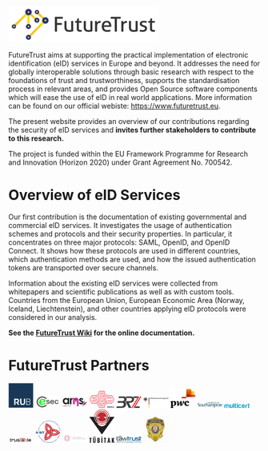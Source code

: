 <img src="https://github.com/RUB-NDS/FutureTrust/blob/master/images/futuretrust.jpg" width="300" alt="FutureTrust">

FutureTrust aims at supporting the practical implementation of electronic identification (eID) services in Europe and beyond. It addresses the need for globally interoperable solutions through basic research with respect to the foundations of trust and trustworthiness, supports the standardisation process in relevant areas, and provides Open Source software components which will ease the use of eID in real world applications. More information can be found on our official webiste: https://www.futuretrust.eu.

The present website provides an overview of our contributions regarding the security of eID services and **invites further stakeholders to contribute to this research.** 

The project is funded within the EU Framework Programme for Research and Innovation (Horizon 2020) under Grant Agreement No. 700542.


# Overview of eID Services

Our first contribution is the documentation of existing governmental and commercial eID services. It investigates the usage of authentication schemes and protocols and their security properties. In particular, it concentrates on three major protocols: SAML, OpenID, and OpenID Connect. It shows how these protocols are used in different countries, which authentication methods are used, and how the issued authentication tokens are transported over secure channels.

Information about the existing eID services were collected from whitepapers and scientific publications as well as with custom tools. Countries from the European Union, European Economic Area (Norway, Iceland, Liechtenstein), and other countries applying eID protocols were considered in our analysis.

**See the [FutureTrust Wiki](https://github.com/RUB-NDS/FutureTrust/wiki) for the online documentation.**

# FutureTrust Partners

<a href="https://www.ruhr-uni-bochum.de" target="_blank"><img src="https://github.com/RUB-NDS/FutureTrust/blob/master/images/rub.png" width="50" alt="FutureTrust"></a>
<a href="https://www.ecsec.de/startseite/" target="_blank"><img src="https://github.com/RUB-NDS/FutureTrust/blob/master/images/ecsec.png" width="50" alt="FutureTrust"></a>
<a href="https://www.arhs-group.com/" target="_blank"><img src="https://github.com/RUB-NDS/FutureTrust/blob/master/images/arhs.png" width="50" alt="FutureTrust"></a>
<a href="https://www.eema.org/" target="_blank"><img src="https://github.com/RUB-NDS/FutureTrust/blob/master/images/eema.png" width="50" alt="FutureTrust"></a>
<a href="https://en.brz.gv.at/" target="_blank"><img src="https://github.com/RUB-NDS/FutureTrust/blob/master/images/brz.png" width="50" alt="FutureTrust"></a>
<a href="https://www.bva.bund.de/DE/Home/home_node.html" target="_blank"><img src="https://github.com/RUB-NDS/FutureTrust/blob/master/images/bva.png" width="50" alt="FutureTrust"></a>
<a href="https://www.pwc.com/" target="_blank"><img src="https://github.com/RUB-NDS/FutureTrust/blob/master/images/pwc.png" width="50" alt="FutureTrust"></a>
<a href="https://www.southampton.ac.uk/" target="_blank"><img src="https://github.com/RUB-NDS/FutureTrust/blob/master/images/soton.png" width="50" alt="FutureTrust"></a>
<a href="https://www.multicert.com/en/" target="_blank"><img src="https://github.com/RUB-NDS/FutureTrust/blob/master/images/multicert.png" width="50" alt="FutureTrust"></a>
<a href="http://www.trustable.de/index_en.html" target="http://www.trustable.de/"><img src="https://github.com/RUB-NDS/FutureTrust/blob/master/images/trust.png" width="50" alt="FutureTrust"></a>
<a href="https://www.a-sit.at/" target="_blank"><img src="https://github.com/RUB-NDS/FutureTrust/blob/master/images/asit.png" width="50" alt="FutureTrust"></a>
<a href="https://sda.gov.ge/?lang=en" target="_blank"><img src="https://github.com/RUB-NDS/FutureTrust/blob/master/images/psda.jpg" width="50" alt="FutureTrust"></a>
<a href="https://www.tubitak.gov.tr/en" target="_blank"><img src="https://github.com/RUB-NDS/FutureTrust/blob/master/images/tubitak.png" width="50" alt="FutureTrust"></a>
<a href="https://www.lawtrust.co.za/" target="_blank"><img src="https://github.com/RUB-NDS/FutureTrust/blob/master/images/lawtrust.jpg" width="50" alt="FutureTrust"></a>
<a href="http://www.mup.gov.rs/wps/portal/en" target="_blank"><img src="https://github.com/RUB-NDS/FutureTrust/blob/master/images/mup.png" width="50" alt="FutureTrust"></a>
